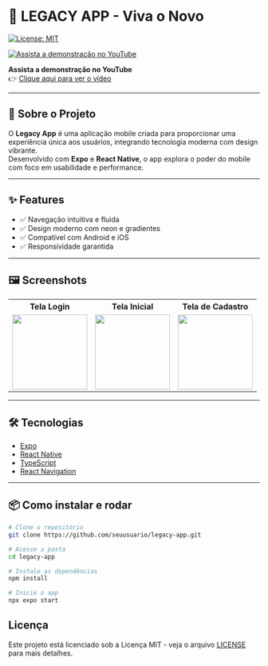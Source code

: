 # 📱 LEGACY APP - Viva o Novo

[![License: MIT](https://img.shields.io/badge/License-MIT-yellow.svg)](https://opensource.org/licenses/MIT)

[![Assista a demonstração no YouTube](https://i.imgur.com/WQnjaYY.jpeg)](https://www.youtube.com/shorts/eW7yIPhgGuM)

**Assista a demonstração no YouTube**  
👉 [Clique aqui para ver o vídeo](https://www.youtube.com/shorts/eW7yIPhgGuM)

---

## 🚀 Sobre o Projeto

O **Legacy App** é uma aplicação mobile criada para proporcionar uma experiência única aos usuários, integrando tecnologia moderna com design vibrante.  
Desenvolvido com **Expo** e **React Native**, o app explora o poder do mobile com foco em usabilidade e performance.

---

## ✨ Features

- ✅ Navegação intuitiva e fluida  
- ✅ Design moderno com neon e gradientes  
- ✅ Compatível com Android e iOS  
- ✅ Responsividade garantida  

---

## 🖼️ Screenshots

<table>
  <tr>
    <th>Tela Login</th>
    <th>Tela Inicial</th>
    <th>Tela de Cadastro</th>
  </tr>
  <tr>
    <td><img src="https://i.imgur.com/tZY7EEm.png" width="150"></td>
    <td><img src="https://i.imgur.com/WEW4J2E.png" width="150"></td>
    <td><img src="https://i.imgur.com/qf7La0F.png" width="150"></td>
  </tr>
</table>

---

## 🛠️ Tecnologias

- [Expo](https://expo.dev/)  
- [React Native](https://reactnative.dev/)  
- [TypeScript](https://www.typescriptlang.org/)  
- [React Navigation](https://reactnavigation.org/)  

---


## 📦 Como instalar e rodar

```bash
# Clone o repositório
git clone https://github.com/seuusuario/legacy-app.git

# Acesse a pasta
cd legacy-app

# Instale as dependências
npm install

# Inicie o app
npx expo start
```

## Licença

Este projeto está licenciado sob a Licença MIT - veja o arquivo [LICENSE](LICENSE) para mais detalhes.




